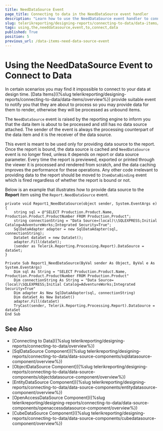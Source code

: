 ```yaml
---
title: NeedDataSource Event
page_title: Connecting to data in the NeedDataSource event handler
description: "Learn how to use the NeedDataSource event handler to connect the Telerik Reporting data items to their data in runtime."
slug: telerikreporting/designing-reports/connecting-to-data/data-items/using-the-needdatasource-event-to-connect-data
tags: using,the,needdatasource,event,to,connect,data
published: True
position: 5
previous_url: /data-items-need-data-source-event
---
```


# Using the NeedDataSource Event to Connect to Data

In certain scenarios you may find it impossible to connect to your data at design time. [Data Items]({%slug telerikreporting/designing-reports/connecting-to-data/data-items/overview%}) provide suitable event to notify you that they are about to process so you may provide data for them to render, otherwise they will be processed as unbound items.

The `NeedDataSource` event is raised by the reporting engine to inform you that the data item is about to be processed and still has no data source attached. The sender of the event is always the processing counterpart of the data item and it is the receiver of the data source.

This event is meant to be used only for providing data source to the report. Once the report is bound, the data source is cached and `NeedDataSource` event is no longer fired, unless it depends on report or data source parameter. Every time the report is previewed, exported or printed through the viewer it is processed and rendered from scratch, and the data caching improves the performance for these operations. Any other code irrelevant to providing data to the report should be moved to `ItemDataBinding` event which is fired regardless of whether the report is bound or not.

Below is an example that illustrates how to provide data source to the __Report__ item using the `Report.NeedDataSource` event.

````CSharp
private void Report1_NeedDataSource(object sender, System.EventArgs e)
{
	string sql = @"SELECT Production.Product.Name, Production.Product.ProductNumber FROM Production.Product";
	string connectionString = "Data Source=(local)\\SQLEXPRESS;Initial Catalog=AdventureWorks;Integrated Security=True";
	SqlDataAdapter adapter = new SqlDataAdapter(sql, connectionString);
	DataSet dataSet = new DataSet();
	adapter.Fill(dataSet);
	(sender as Telerik.Reporting.Processing.Report).DataSource = dataSet;
}
````
````VB
Private Sub Report1_NeedDataSource(ByVal sender As Object, ByVal e As System.EventArgs)
	Dim sql As String = "SELECT Production.Product.Name, Production.Product.ProductNumber FROM Production.Product"
	Dim connectionString As String = "Data Source=(local)\SQLEXPRESS;Initial Catalog=AdventureWorks;Integrated Security=True"
	Dim adapter As New SqlDataAdapter(sql, connectionString)
	Dim dataSet As New DataSet()
	adapter.Fill(dataSet)
	TryCast(sender, Telerik.Reporting.Processing.Report).DataSource = dataSet
End Sub
````

## See Also

* [Connecting to Data]({%slug telerikreporting/designing-reports/connecting-to-data/overview%})
* [SqlDataSource Component]({%slug telerikreporting/designing-reports/connecting-to-data/data-source-components/sqldatasource-component/overview%})
* [ObjectDataSource Component]({%slug telerikreporting/designing-reports/connecting-to-data/data-source-components/objectdatasource-component/overview%})
* [EntityDataSource Component]({%slug telerikreporting/designing-reports/connecting-to-data/data-source-components/entitydatasource-component/overview%})
* [OpenAccessDataSource Component]({%slug telerikreporting/designing-reports/connecting-to-data/data-source-components/openaccessdatasource-component/overview%})
* [CubeDataSource Component]({%slug telerikreporting/designing-reports/connecting-to-data/data-source-components/cubedatasource-component/overview%})
